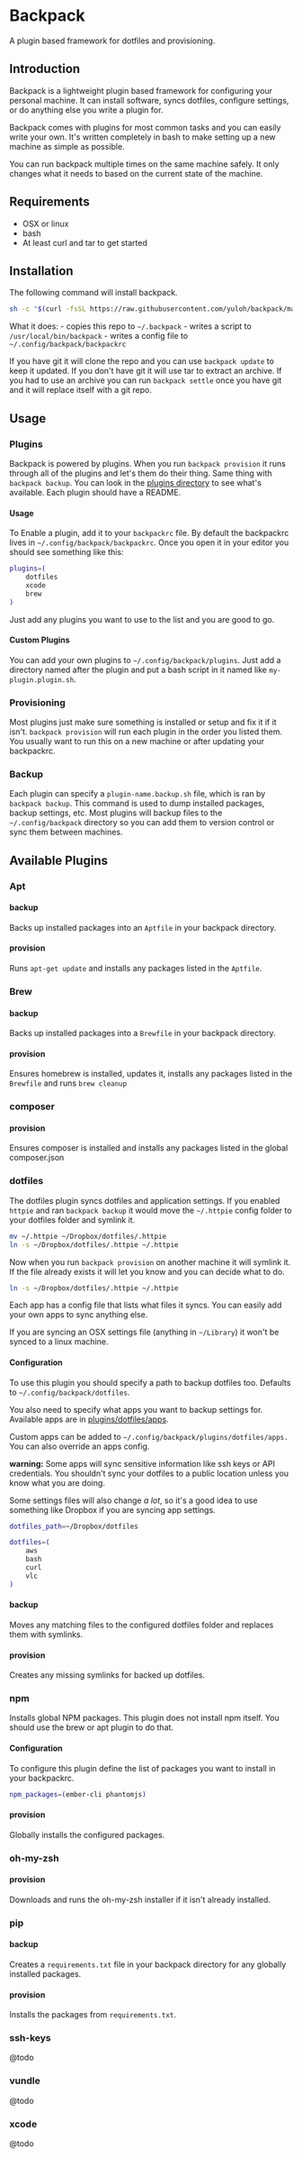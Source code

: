 # Backpack

A plugin based framework for dotfiles and provisioning.

## Introduction

Backpack is a lightweight plugin based framework for configuring your personal machine.  It  can install software, syncs dotfiles, configure settings, or do anything else you write a plugin for.

Backpack comes with plugins for most common tasks and you can easily write your own.  It's written completely in bash to make setting up a new machine as simple as possible.

You can run backpack multiple times on the same machine safely.  It only changes what it needs to based on the current state of the machine.

## Requirements

- OSX or linux
- bash
- At least curl and tar to get started

## Installation

The following command will install backpack.

```bash
sh -c "$(curl -fsSL https://raw.githubusercontent.com/yuloh/backpack/master/tools/install.sh)"
```

What it does:
    - copies this repo to `~/.backpack`
    - writes a script to `/usr/local/bin/backpack`
    - writes a config file to `~/.config/backpack/backpackrc`

If you have git it will clone the repo and you can use `backpack update` to keep it updated.  If you don't have git it will use tar to extract an archive.  If you had to use an archive you can run `backpack settle` once you have git and it will replace itself with a git repo.

## Usage

### Plugins

Backpack is powered by plugins.  When you run `backpack provision` it runs through all of the plugins and let's them do their thing.  Same thing with `backpack backup`.  You can look in the [plugins directory](./plugins) to see what's available.  Each plugin should have a README.

#### Usage

To Enable a plugin, add it to your `backpackrc` file.  By default the backpackrc lives in `~/.config/backpack/backpackrc`.  Once you open it in your editor you should see something like this:

```bash
plugins=(
    dotfiles
    xcode
    brew
)
```

Just add any plugins you want to use to the list and you are good to go.

#### Custom Plugins

You can add your own plugins to `~/.config/backpack/plugins`.  Just add a directory named after the plugin and put a bash script in it named like `my-plugin.plugin.sh`.

### Provisioning

Most plugins just make sure something is installed or setup and fix it if it isn't.  `backpack provision` will run each plugin in the order you listed them.  You usually want to run this on a new machine or after updating your backpackrc.

### Backup

Each plugin can specify a `plugin-name.backup.sh` file, which is ran by `backpack backup`.  This command is used to dump installed packages, backup settings, etc.  Most plugins will backup files to the `~/.config/backpack` directory so you can add them to version control or sync them between machines.

## Available Plugins

### Apt

#### backup

Backs up installed packages into an `Aptfile` in your backpack directory.

#### provision

Runs `apt-get update` and installs any packages listed in the `Aptfile`.

### Brew

#### backup

Backs up installed packages into a `Brewfile` in your backpack directory.

#### provision

Ensures homebrew is installed, updates it, installs any packages listed in the `Brewfile` and runs `brew cleanup`

### composer

#### provision

Ensures composer is installed and installs any packages listed in the global composer.json

### dotfiles

The dotfiles plugin syncs dotfiles and application settings.  If you enabled `httpie` and ran `backpack backup` it would move the `~/.httpie` config folder to your dotfiles folder and symlink it.

```bash
mv ~/.httpie ~/Dropbox/dotfiles/.httpie
ln -s ~/Dropbox/dotfiles/.httpie ~/.httpie
```

Now when you run `backpack provision` on another machine it will symlink it.  If the file already exists it will let you know and you can decide what to do.

```bash
ln -s ~/Dropbox/dotfiles/.httpie ~/.httpie
```

Each app has a config file that lists what files it syncs.  You can easily add your own apps to sync anything else.

If you are syncing an OSX settings file (anything in `~/Library`) it won't be synced to a linux machine.

#### Configuration

To use this plugin you should specify a path to backup dotfiles too.  Defaults to `~/.config/backpack/dotfiles`.

You also need to specify what apps you want to backup settings for.  Available apps are in [plugins/dotfiles/apps](./plugins/dotfiles/apps).

Custom apps can be added to `~/.config/backpack/plugins/dotfiles/apps.`  You can also override an apps config.

**warning:** Some apps will sync sensitive information like ssh keys or API credentials.  You shouldn't sync your dotfiles to a public location unless you know what you are doing.

Some settings files will also change _a lot_, so it's a good idea to use something like Dropbox if you are syncing app settings.

```bash
dotfiles_path=~/Dropbox/dotfiles

dotfiles=(
    aws
    bash
    curl
    vlc
)
```

#### backup

Moves any matching files to the configured dotfiles folder and replaces them with symlinks.

#### provision

Creates any missing symlinks for backed up dotfiles.

### npm

Installs global NPM packages.  This plugin does not install npm itself.  You should use the brew or apt plugin to do that.

#### Configuration

To configure this plugin define the list of packages you want to install in your backpackrc.

```bash
npm_packages=(ember-cli phantomjs)
```

#### provision

Globally installs the configured packages.

### oh-my-zsh

#### provision

Downloads and runs the oh-my-zsh installer if it isn't already installed.

### pip

#### backup

Creates a `requirements.txt` file in your backpack directory for any globally installed packages.

#### provision

Installs the packages from `requirements.txt`.

### ssh-keys

@todo

### vundle

@todo

### xcode

@todo
